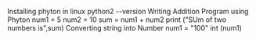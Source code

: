Installing phyton in linux
python2 --version
Writing Addition Program using Phyton 
num1 = 5
num2 = 10
sum = num1 + num2
print ("SUm of two numbers is",sum)
Converting string into Number
num1 = "100"
int (num1)

